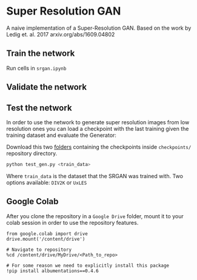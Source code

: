 # Super Resolution GAN

A naive implementation of a Super-Resolution GAN.
Based on the work by Ledig et. al. 2017
arxiv.org/abs/1609.04802

## Train the network

Run cells in `srgan.ipynb`

## Validate the network
## Test the network

In order to use the network to generate super resolution images from low resolution ones you can load a checkpoint with the last training given the training dataset and evaluate the Generator:

Download this two [folders](https://drive.google.com/drive/folders/11Q37jVKt41J3y72ifBImR1suknSubcVN?usp=sharing) containing the checkpoints inside `checkpoints/` repository directory.

```bash
python test_gen.py <train_data>
```

Where `train_data` is the dataset that the SRGAN was trained with. Two options available: `DIV2K` or `UxLES`

## Google Colab

After you clone the repository in a `Google Drive` folder, mount it to your colab session in order to use the repository features.

```
from google.colab import drive
drive.mount('/content/drive')

# Navigate to repository
%cd /content/drive/MyDrive/<Path_to_repo>

# For some reason we need to explicitly install this package
!pip install albumentations==0.4.6
```